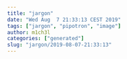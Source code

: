 ```yaml
---
title: "jargon"
date: "Wed Aug  7 21:33:13 CEST 2019"
tags: ["jargon", "pipotron", "image"]
author: m1ch3l
categories: ["generated"]
slug: "jargon/2019-08-07-21:33:13"
---
```



